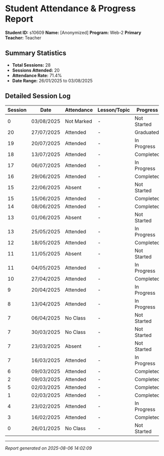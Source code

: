 # Student Attendance & Progress Report

**Student ID:** s10609
**Name:** [Anonymized]
**Program:** Web-2
**Primary Teacher:** Teacher

## Summary Statistics
- **Total Sessions:** 28
- **Sessions Attended:** 20
- **Attendance Rate:** 71.4%
- **Date Range:** 26/01/2025 to 03/08/2025

## Detailed Session Log

| Session | Date | Attendance | Lesson/Topic | Progress |
|---------|------|------------|--------------|----------|
| 0 | 03/08/2025 | Not Marked | - | Not Started |
| 20 | 27/07/2025 | Attended | - | Graduated |
| 19 | 20/07/2025 | Attended | - | In Progress |
| 18 | 13/07/2025 | Attended | - | Completed |
| 17 | 06/07/2025 | Attended | - | In Progress |
| 16 | 29/06/2025 | Attended | - | Completed |
| 15 | 22/06/2025 | Absent | - | Not Started |
| 15 | 15/06/2025 | Attended | - | Completed |
| 14 | 08/06/2025 | Attended | - | Completed |
| 13 | 01/06/2025 | Absent | - | Not Started |
| 13 | 25/05/2025 | Attended | - | In Progress |
| 12 | 18/05/2025 | Attended | - | Completed |
| 11 | 11/05/2025 | Absent | - | Not Started |
| 11 | 04/05/2025 | Attended | - | In Progress |
| 10 | 27/04/2025 | Attended | - | Completed |
| 9 | 20/04/2025 | Attended | - | In Progress |
| 8 | 13/04/2025 | Attended | - | In Progress |
| 7 | 06/04/2025 | No Class | - | Not Started |
| 7 | 30/03/2025 | No Class | - | Not Started |
| 7 | 23/03/2025 | Absent | - | Not Started |
| 7 | 16/03/2025 | Attended | - | In Progress |
| 6 | 09/03/2025 | Attended | - | Completed |
| 2 | 09/03/2025 | Attended | - | Completed |
| 5 | 02/03/2025 | Attended | - | Completed |
| 1 | 02/03/2025 | Attended | - | Completed |
| 4 | 23/02/2025 | Attended | - | In Progress |
| 3 | 16/02/2025 | Attended | - | Completed |
| 0 | 26/01/2025 | No Class | - | Not Started |

---
*Report generated on 2025-08-06 14:02:09*